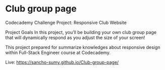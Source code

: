 # Club group page

Codecademy Challenge Project: Responsive Club Website

Project Goals
In this project, you’ll be building your own club group page that will dynamically respond as you adjust the size of your screen!​


This project prepared for summarize knowledges about responsive design within Full-Stack Engineer course at Codecademy.

Live: https://sancho-sumy.github.io/Club-group-page/